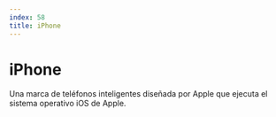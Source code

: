 ```yaml
---
index: 58
title: iPhone
---
```

# iPhone 

Una marca de teléfonos inteligentes diseñada por Apple que ejecuta el sistema operativo iOS de Apple.